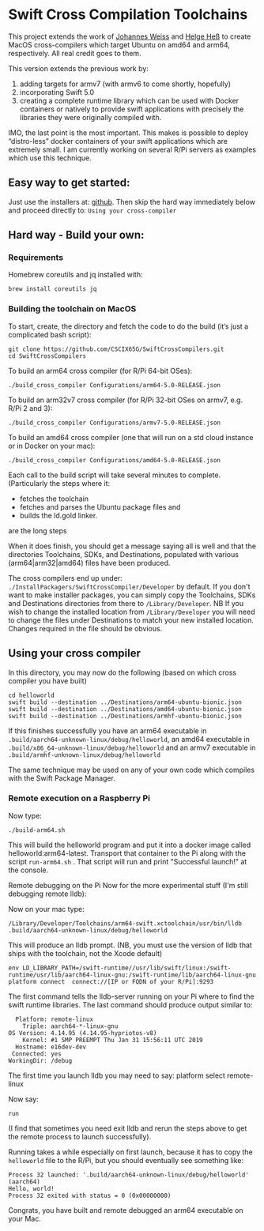 # Swift Cross Compilation Toolchains

This project extends the work of [Johannes Weiss](https://github.com/weissi) and [Helge Heß](https://github.com/AlwaysRightInstitute/swift-mac2arm-x-compile-toolchain) to create MacOS cross-compilers which target Ubuntu on amd64 and arm64, respectively.  All real credit goes to them.

This version extends the previous work by:

1. adding targets for armv7 (with armv6 to come shortly, hopefully)
2. incorporating Swift 5.0
3. creating a complete runtime library which can be used with Docker containers or natively to provide swift applications with precisely the libraries they were originally compiled with. 

IMO, the last point is the most important.  This makes is possible to deploy “distro-less” docker containers of your swift applications which are extremely small.  I am currently working on several R/Pi servers as examples which use this technique.

## Easy way to get started:

Just use the installers at: [github](https://github.com/CSCIX65G/SwiftCrossCompilers/releases).  Then skip the hard way immediately below and proceed directly to: `Using your cross-compiler`

## Hard way - Build your own: 

### Requirements
Homebrew coreutils and jq installed with:

    brew install coreutils jq

### Building the  toolchain on MacOS

To start, create, the directory and fetch the code to do the build (it’s just a complicated bash script):

```
git clone https://github.com/CSCIX65G/SwiftCrossCompilers.git
cd SwiftCrossCompilers
```
To build an arm64 cross compiler (for R/Pi 64-bit OSes):

    ./build_cross_compiler Configurations/arm64-5.0-RELEASE.json

To build an arm32v7 cross compiler (for R/Pi 32-bit OSes on armv7, e.g. R/Pi 2 and 3):

    ./build_cross_compiler Configurations/armv7-5.0-RELEASE.json

To build an amd64 cross compiler (one that will run on a std cloud instance or in Docker on your mac):

    ./build_cross_compiler Configurations/amd64-5.0-RELEASE.json

Each call to the build script will take several minutes to complete. (Particularly the steps where it:

* fetches the toolchain 
* fetches and parses the Ubuntu package files and 
* builds the ld.gold linker. 

are the long steps 

When it does finish, you should get a message saying all is well and that the directories Toolchains, SDKs, and Destinations, populated with various (arm64|arm32|amd64) files have been produced.

The cross compilers end up under: `./InstallPackagers/SwiftCrossCompiler/Developer` by default.  If you don't want to make installer packages, you can simply copy the Toolchains, SDKs and Destinations directories from there to `/Library/Developer`.  NB If you wish to change the installed location from `/Library/Developer` you will need to change the files under Destinations to match your new installed location.  Changes required in the file should be obvious.

## Using your cross compiler
In this directory, you may now do the following (based on which cross compiler you have built)

    cd helloworld
    swift build --destination ../Destinations/arm64-ubuntu-bionic.json
    swift build --destination ../Destinations/amd64-ubuntu-bionic.json
    swift build --destination ../Destinations/armhf-ubuntu-bionic.json

If this finishes successfully you have an arm64 executable in `.build/aarch64-unknown-linux/debug/helloworld`, an amd64 executable in `.build/x86_64-unknown-linux/debug/helloworld` and an armv7 executable in `.build/armhf-unknown-linux/debug/helloworld`

The same technique may be used on any of your own code which compiles with the Swift Package Manager.

### Remote execution on a Raspberry Pi

Now type:

    ./build-arm64.sh

This will build the helloworld program and put it into a docker image called helloworld:arm64-latest.  Transport that container to the Pi along with the script `run-arm64.sh` .  That script will run and print "Successful launch!" at the console.

Remote debugging on the Pi
Now for the more experimental stuff (I'm still debugging remote lldb):

Now on your mac type:

    /Library/Developer/Toolchains/arm64-swift.xctoolchain/usr/bin/lldb .build/aarch64-unknown-linux/debug/helloworld

This will produce an lldb prompt.   (NB, you must use the version of lldb that ships with the toolchain, not the Xcode default)

    env LD_LIBRARY_PATH=/swift-runtime//usr/lib/swift/linux:/swift-runtime/usr/lib/aarch64-linux-gnu:/swift-runtime/lib/aarch64-linux-gnu
    platform connect  connect://[IP or FQDN of your R/Pi]:9293

The first command tells the lldb-server running on your Pi where to find the swift runtime libraries. The last command should produce output similar to:

```
  Platform: remote-linux
    Triple: aarch64-*-linux-gnu
OS Version: 4.14.95 (4.14.95-hypriotos-v8)
    Kernel: #1 SMP PREEMPT Thu Jan 31 15:56:11 UTC 2019
  Hostname: e16dev-dev
 Connected: yes
WorkingDir: /debug
```

The first time you launch lldb you may need to say:
platform select remote-linux

Now say:

    run

(I find that sometimes you need exit lldb and rerun the steps above to get the remote process to launch successfully).

Running takes a while especially on first launch, because it has to copy the `helloworld` file to the R/Pi, but you should eventually see something like:

```
Process 32 launched: '.build/aarch64-unknown-linux/debug/helloworld' (aarch64)
Hello, world!
Process 32 exited with status = 0 (0x00000000) 
```

Congrats, you have built and remote debugged an arm64 executable on your Mac.



